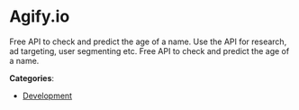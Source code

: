 # Agify.io

Free API to check and predict the age of a name.  Use the API for research, ad targeting, user segmenting etc. Free API to check and predict the age of a name.

**Categories**:

- [Development](https://github/apis-list/apis-list#development)



